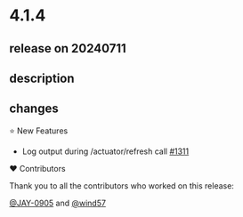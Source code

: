 # 4.1.4

## release on 20240711
## description
## changes
⭐ New Features

* Log output during /actuator/refresh call <a href="https://github.com/spring-cloud/spring-cloud-commons/issues/1311" data-hovercard-type="issue" data-hovercard-url="/spring-cloud/spring-cloud-commons/issues/1311/hovercard">#1311</a>

❤️ Contributors

Thank you to all the contributors who worked on this release:

<a class="user-mention notranslate" data-hovercard-type="user" data-hovercard-url="/users/JAY-0905/hovercard" data-octo-click="hovercard-link-click" data-octo-dimensions="link_type:self" href="https://github.com/JAY-0905">@JAY-0905</a> and <a class="user-mention notranslate" data-hovercard-type="user" data-hovercard-url="/users/wind57/hovercard" data-octo-click="hovercard-link-click" data-octo-dimensions="link_type:self" href="https://github.com/wind57">@wind57</a>

